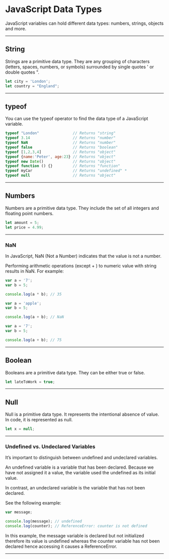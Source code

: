 # JavaScript Data Types
JavaScript variables can hold different data types: numbers, strings, objects and more.

***

## String
Strings are a primitive data type. They are any grouping of characters (letters, spaces, numbers, or symbols) surrounded by single quotes ' or double quotes ".

```js
let city = 'London';
let country = "England";
```
***

## typeof
You can use the typeof operator to find the data type of a JavaScript variable.

```js
typeof "London"               // Returns "string"
typeof 3.14                   // Returns "number"
typeof NaN                    // Returns "number"
typeof false                  // Returns "boolean"
typeof [1,2,3,4]              // Returns "object"
typeof {name:'Peter', age:23} // Returns "object"
typeof new Date()             // Returns "object"
typeof function () {}         // Returns "function"
typeof myCar                  // Returns "undefined" *
typeof null                   // Returns "object"
```

***

## Numbers
Numbers are a primitive data type. They include the set of all integers and floating point numbers.

```js
let amount = 5;
let price = 4.99;
```

***

### NaN 
In JavaScript, NaN (Not a Number) indicates that the value is not a number.

Performing arithmetic operations (except + ) to numeric value with string results in NaN. For example:

```js
var a = '7';
var b = 5;

console.log(a * b); // 35
```

```js
var a = 'apple';
var b = 5;

console.log(a + b); // NaN
```

```js
var a = '7';
var b = 5;

console.log(a + b); // 75
```

***

## Boolean
Booleans are a primitive data type. They can be either true or false.

```js
let lateToWork = true;
```

***

## Null
Null is a primitive data type. It represents the intentional absence of value. In code, it is represented as null.

```js
let x = null;
```

***

### Undefined vs. Undeclared Variables
It’s important to distinguish between undefined and undeclared variables.

An undefined variable is a variable that has been declared. Because we have not assigned it a value, the variable used the undefined as its initial value.

In contrast, an undeclared variable is the variable that has not been declared.

See the following example:

```js
var message;

console.log(message); // undefined
console.log(counter); // ReferenceError: counter is not defined
```
In this example, the message variable is declared but not initialized therefore its value is undefined whereas the counter variable has not been declared hence accessing it causes a ReferenceError.

***

